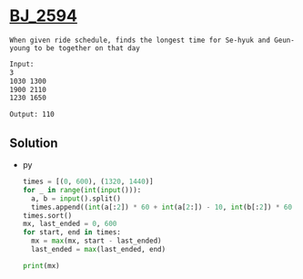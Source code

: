 # [BJ_2594](https://acmicpc.net/problem/2594)

```en
When given ride schedule, finds the longest time for Se-hyuk and Geun-young to be together on that day
```

```txt
Input:
3
1030 1300
1900 2110
1230 1650

Output: 110
```

## Solution

* py

  ```py
  times = [(0, 600), (1320, 1440)]
  for _ in range(int(input())):
    a, b = input().split()
    times.append((int(a[:2]) * 60 + int(a[2:]) - 10, int(b[:2]) * 60 + int(b[2:]) + 10))
  times.sort()
  mx, last_ended = 0, 600
  for start, end in times:
    mx = max(mx, start - last_ended)
    last_ended = max(last_ended, end)

  print(mx)
  ```
